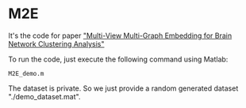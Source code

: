 # M2E
It's the code for paper ["Multi-View Multi-Graph Embedding for Brain Network Clustering Analysis"](https://arxiv.org/pdf/1806.07703.pdf)

To run the code, just execute the following command using Matlab:
```
M2E_demo.m
```

The dataset is private. So we just provide a random generated dataset "./demo_dataset.mat". 
